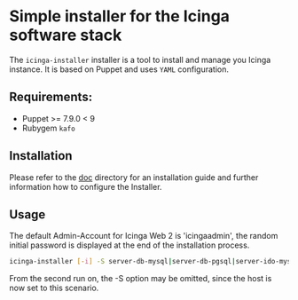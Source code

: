 # Simple installer for the Icinga software stack

The `icinga-installer` installer is a tool to install and manage you Icinga instance. It is based on Puppet and uses `YAML` configuration.

## Requirements:

 * Puppet >= 7.9.0 < 9
 * Rubygem `kafo`

## Installation

Please refer to the [doc](https://github.com/NETWAYS/icinga-installer/tree/main/doc) directory for an installation guide and further information how to configure the Installer.

## Usage

The default Admin-Account for Icinga Web 2 is 'icingaadmin', the random initial password is displayed at the end of the installation process.

```bash
icinga-installer [-i] -S server-db-mysql|server-db-pgsql|server-ido-mysql|server-ido-pgsql|worker|agent
```

From the second run on, the -S option may be omitted, since the host is now set to this scenario.
